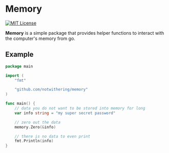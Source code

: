 # Memory

[![MIT License](https://img.shields.io/badge/License-MIT-a10b31)](LICENSE)

**Memory** is a simple package that provides helper functions to interact with the computer's memory from go.

## Example

```go
package main

import (
	"fmt"

	"github.com/notwithering/memory"
)

func main() {
	// data you do not want to be stored into memory for long
	var info string = "my super secret password"

	// zero out the data
	memory.Zero(&info)

	// there is no data to even print
	fmt.Println(info)
}
```
